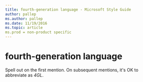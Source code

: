 ```yaml
---
title: fourth-generation language - Microsoft Style Guide
author: pallep
ms.author: pallep
ms.date: 11/19/2016
ms.topic: article
ms.prod = non-product specific
---
```


# fourth-generation language

Spell out on the first mention. On subsequent mentions, it's OK to abbreviate as *4GL*. 
